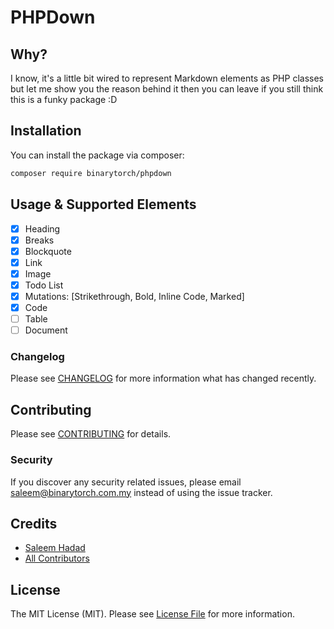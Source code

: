 # PHPDown

## Why?

I know, it's a little bit wired to represent Markdown elements as PHP classes but let me show you the reason behind it then you can leave if you still think this is a funky package :D



## Installation

You can install the package via composer:

```bash
composer require binarytorch/phpdown
```

## Usage & Supported Elements

- [x] Heading
- [x] Breaks
- [x] Blockquote
- [x] Link
- [x] Image
- [x] Todo List
- [x] Mutations: [Strikethrough, Bold, Inline Code, Marked]
- [x] Code
- [ ] Table
- [ ] Document

### Changelog

Please see [CHANGELOG](CHANGELOG.md) for more information what has changed recently.

## Contributing

Please see [CONTRIBUTING](CONTRIBUTING.md) for details.

### Security

If you discover any security related issues, please email saleem@binarytorch.com.my instead of using the issue tracker.

## Credits

- [Saleem Hadad](https://github.com/saleem-hadad)
- [All Contributors](../../contributors)

## License

The MIT License (MIT). Please see [License File](LICENSE.md) for more information.